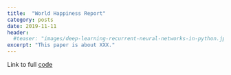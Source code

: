 ```yaml
---
title:  "World Happiness Report"
category: posts
date: 2019-11-11
header:
  #teaser: "images/deep-learning-recurrent-neural-networks-in-python.jpg"
excerpt: "This paper is about XXX."
---
```


Link to full [code](https://github.com/twrobbins/Github-Files-Updated/blob/main/DSC520-Statistics/DSC520-World%20Happiness.rmd)

